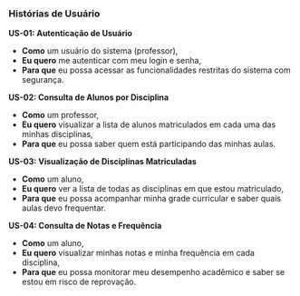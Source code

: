 ### Histórias de Usuário

**US-01: Autenticação de Usuário**
* **Como** um usuário do sistema (professor),
* **Eu quero** me autenticar com meu login e senha,
* **Para que** eu possa acessar as funcionalidades restritas do sistema com segurança.

**US-02: Consulta de Alunos por Disciplina**
* **Como** um professor,
* **Eu quero** visualizar a lista de alunos matriculados em cada uma das minhas disciplinas,
* **Para que** eu possa saber quem está participando das minhas aulas.
  
**US-03: Visualização de Disciplinas Matriculadas**
* **Como** um aluno,
* **Eu quero** ver a lista de todas as disciplinas em que estou matriculado,
* **Para que** eu possa acompanhar minha grade curricular e saber quais aulas devo frequentar.

**US-04: Consulta de Notas e Frequência**
* **Como** um aluno,
* **Eu quero** visualizar minhas notas e minha frequência em cada disciplina,
* **Para que** eu possa monitorar meu desempenho acadêmico e saber se estou em risco de reprovação.
